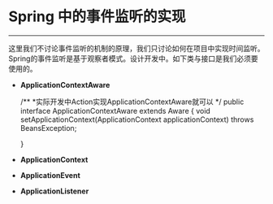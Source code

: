 # Spring 中的事件监听的实现

----------
这里我们不讨论事件监听的机制的原理，我们只讨论如何在项目中实现时间监听。
Spring的事件监听是基于观察者模式。设计开发中。如下类与接口是我们必须要使用的。

- **ApplicationContextAware**

    /**
     *实际开发中Action实现ApplicationContextAware就可以
     */
    public interface ApplicationContextAware extends Aware {
    	void setApplicationContext(ApplicationContext applicationContext) throws BeansException;
    
    }


- **ApplicationContext**
- **ApplicationEvent**
- **ApplicationListener**

